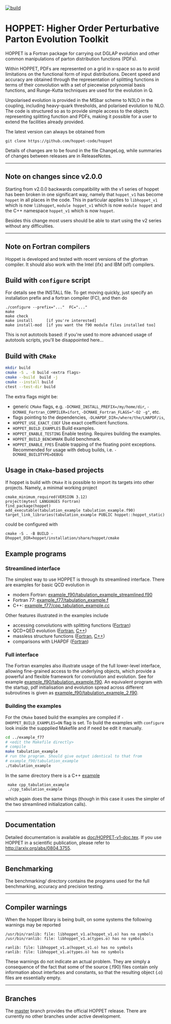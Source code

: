[![build](https://github.com/hoppet-code/hoppet/actions/workflows/main.yml/badge.svg)](https://github.com/hoppet-code/hoppet/actions/workflows/main.yml)

HOPPET: Higher Order Perturbative Parton Evolution Toolkit
==========================================================

HOPPET is a Fortran package for carrying out DGLAP evolution and
other common manipulations of parton distribution functions (PDFs). 

Within HOPPET, PDFs are represented on a grid in x-space so as to
avoid limitations on the functional form of input
distributions. Decent speed and accuracy are obtained through the
representation of splitting functions in terms of their convolution
with a set of piecewise polynomial basis functions, and Runge-Kutta
techniques are used for the evolution in Q.

Unpolarised evolution is provided in the MSbar scheme to N3LO in the
coupling, including heavy-quark thresholds, and polarised evolution to
NLO. The code is structured so as to provide simple access to the
objects representing splitting function and PDFs, making it possible
for a user to extend the facilities already provided.

The latest version can always be obtained from

    git clone https://github.com/hoppet-code/hoppet

Details of changes are to be found in the file ChangeLog, while
summaries of changes between releases are in ReleaseNotes.


----------------------------------------------------------------------
Note on changes since v2.0.0
-------------

Starting from v2.0.0 backwards compatibility with the v1 series of
hoppet has been broken in one significant way, namely that `hoppet_v1`
has become `hoppet` in all places in the code. This in particular
applies to `libhoppet_v1` which is now `libhoppet`, `module hoppet_v1`
which is now `module hoppet` and the C++ namespace `hoppet_v1` which
is now `hoppet`.

Besides this change most users should be able to start using the v2
series without any difficulties.

----------------------------------------------------------------------
Note on Fortran compilers
-------------

Hoppet is developed and tested with recent versions of the gfortran
compiler. It should also work with the Intel (ifx) and IBM (xlf)
compilers. 

Build with `configure` script
-----------------------------
For details see the INSTALL file. To get moving quickly, just specify
an installation prefix and a fortran compiler (FC), and then do

    ./configure --prefix="..."  FC="..."
    make 
    make check
    make install      [if you're interested]
    make install-mod  [if you want the f90 module files installed too]

This is not autotools based: if you're used to more advanced usage of
autotools scripts, you'll be disappointed here...

Build with `CMake`
------------------

```bash
mkdir build
cmake -S . -B build <extra flags>
cmake --build  build -j 
cmake --install build
ctest --test-dir build
```

The extra flags might be:
- generic `CMake` flags, e.g. `-DCMAKE_INSTALL_PREFIX=/my/home/dir`, `-DCMAKE_Fortran_COMPILER=ifort`, `-DCMAKE_Fortran_FLAGS="-O2 -g"`, etc.
- flags pointing to the dependencies, `-DLHAPDF_DIR=/where/the/LHAPDF/is`,
- `HOPPET_USE_EXACT_COEF`    Use exact coefficient functions.
- `HOPPET_BUILD_EXAMPLES`    Build examples.
- `HOPPET_ENABLE_TESTING`    Enable testing. Requires building the examples.
- `HOPPET_BUILD_BENCHMARK`   Build benchmark.
- `HOPPET_ENABLE_FPES`       Enable trapping of the floating point exceptions. Recommended for usage with debug builds, 
   i.e. `-DCMAKE_BUILDTYPE=DEBUG`

Usage in `CMake`-based projects
-------------------------------
If hoppet is build with `CMake` it is possible to import its targets into other projects.
Namely, a minimal working project 

    cmake_minimum_required(VERSION 3.12)
    project(mytest LANGUAGES Fortran)
    find_package(hoppet)
    add_executable(tabulation_example tabulation_example.f90)
    target_link_libraries(tabulation_example PUBLIC hoppet::hoppet_static)

could be configured with 


    cmake -S . -B BUILD -Dhoppet_DIR=hoppet/installation/share/hoppet/cmake


Example programs
----------------

### Streamlined interface

The simplest way to use HOPPET is through its streamlined interface.
There are examples for basic QCD evolution in 
- modern Fortran:
[example_f90/tabulation_example_streamlined.f90](example_f90/tabulation_example_streamlined.f90)
- Fortran 77: [example_f77/tabulation_example.f](example_f77/tabulation_example.f) 
- C++: [example_f77/cpp_tabulation_example.cc](example_f77/cpp_tabulation_example.cc)

Other features illustrated in the examples include

- accessing convolutions with splitting functions ([Fortran](example_f77/convolution_example.f9))
- QCD+QED evolution ([Fortran](example_f90/tabulation_example_qed_streamlined.f90), [C++](example_f77/cpp_tabulation_example_qed.cc))
- massless structure functions ([Fortran](example_f90/structure_functions_example.f90), [C++](example_f77/cpp_structure_functions_example.cc))
- comparisons with LHAPDF ([Fortran](example_f77/compare_lhapdf_hoppet.f))


### Full interface  
The Fortran examples also illustrate usage of the full lower-level interface,
allowing fine-grained access to the underlying objects, which provide a
powerful and flexible framework for convolution and evolution.
See for example
[example_f90/tabulation_example.f90](example_f90/tabulation_example.f90).
An equivalent program with the startup, pdf initialisation and
evolution spread across different subroutines is given as
[example_f90/tabulation_example_2.f90](example_f90/tabulation_example_2.f90).

### Building the examples

For the `CMake` based build the examples are compiled  if 
`-DHOPPET_BUILD_EXAMPLES=ON` flag is set. To build the examples with 
`configure` look inside the suppplied Makefile and if need be edit it manually.

```bash
cd ../example_f77
# <edit the Makefile directly>
# compile
make tabulation_example
# run the program. Should give output identical to that from
# example_f90/tabulation_example
./tabulation_example
```

In the same directory there is a C++ [example](example_f77/cpp_tabulation_example.cc)

     make cpp_tabulation_example
     ./cpp_tabulation_example

which again does the same things (though in this case it uses the
simpler of the two streamlined initialization calls).

----------------------------------------------------------------------
Documentation
-------------

Detailed documentation is available as
[doc/HOPPET-v1-doc.tex](doc/HOPPET-v1-doc.tex). If you use HOPPET in a
scientific publication, please refer to
http://arxiv.org/abs/0804.3755. 


----------------------------------------------------------------------
Benchmarking
------------

The benchmarking/ directory contains the programs used for the full
benchmarking, accuracy and precision testing. 


----------------------------------------------------------------------
Compiler warnings
-----------------

When the hoppet library is being built, on some systems the following
warnings may be reported 

    /usr/bin/ranlib: file: libhoppet_v1.a(hoppet_v1.o) has no symbols
    /usr/bin/ranlib: file: libhoppet_v1.a(types.o) has no symbols
    
    ranlib: file: libhoppet_v1.a(hoppet_v1.o) has no symbols
    ranlib: file: libhoppet_v1.a(types.o) has no symbols

These warnings do not indicate an actual problem. They are simply a
consequence of the fact that some of the source (.f90) files contain
only information about interfaces and constants, so that the resulting
object (.o) files are essentially empty.

----------------------------------------------------------------------
Branches
--------

The [master](https://github.com/hoppet-code/hoppet/tree/master) branch
provides the official HOPPET release. There are currently no other
branches under active development.

